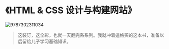 # 《HTML & CSS 设计与构建网站》

![9787302311034](../../../static/img/9787302311034.jpg)

 > 这装订，这全彩，也就一天翻完系系列。我就冲着逼格买的这本书，准备以后留给儿子学习基础知识。
